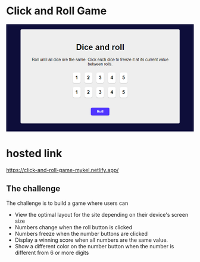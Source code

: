 # Click and Roll Game


![Design preview for click and roll game](./design/preview-t.png)


# hosted link
https://click-and-roll-game-mykel.netlify.app/


## The challenge
The challenge is to build a game where users can

- View the optimal layout for the site depending on their device's screen size
- Numbers change when the roll button is clicked
- Numbers freeze when the number buttons are clicked
- Display a winning score when all numbers are the same value.
- Show a different color on the number button when the number is different from 6 or more digits



